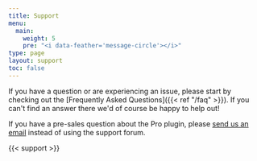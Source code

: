 ```yaml
---
title: Support
menu:
  main:
    weight: 5
    pre: "<i data-feather='message-circle'></i>"
type: page
layout: support
toc: false
---
```


If you have a question or are experiencing an issue, please start by checking out the [Frequently Asked Questions]({{< ref "/faq" >}}). If you can't find an answer there we'd of course be happy to help out!

If you have a pre-sales question about the Pro plugin, please [send us an email](mailto:support@hookturn.io?subject=Pre-sales%20question%20for%20Advanced%20Forms%20Pro) instead of using the support forum.

{{< support >}}